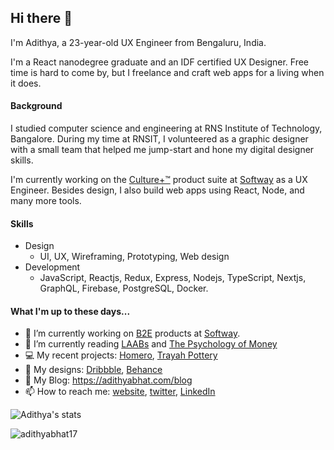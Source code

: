 ## Hi there 👋

<!--
**AdithyaBhat17/AdithyaBhat17** is a ✨ _special_ ✨ repository because its `README.md` (this file) appears on your GitHub profile.
-->

I'm Adithya, a 23-year-old UX Engineer from Bengaluru, India.  

I'm a React nanodegree graduate and an IDF certified UX Designer. Free time is hard to come by, but I freelance and craft web apps for a living when it does.  

#### Background 

I studied computer science and engineering at RNS Institute of Technology, Bangalore. During my time at RNSIT, I volunteered as a graphic designer with a small team that helped me jump-start and hone my digital designer skills.   

I'm currently working on the [Culture+™](https://www.softway.com/b2e) product suite at [Softway](https://www.softway.com/) as a UX Engineer. Besides design, I also build web apps using React, Node, and many more tools.

#### Skills

- Design
  - UI, UX, Wireframing, Prototyping, Web design
- Development
  - JavaScript, Reactjs, Redux, Express, Nodejs, TypeScript, Nextjs, GraphQL, Firebase, PostgreSQL, Docker.
  
#### What I'm up to these days...

- 🔭 I’m currently working on [B2E](https://www.softway.com/b2e) products at [Softway](https://www.softway.com/).
- 📖 I’m currently reading [LAABs](https://www.loveasabusinessstrategy.com/) and [The Psychology of Money](https://www.goodreads.com/book/show/41881472-the-psychology-of-money)
- 💻 My recent projects: [Homero](https://heyhomero.com), [Trayah Pottery](https://trayahpottery.com)
- 🎨 My designs: [Dribbble](https://dribbble.com/adithyanr), [Behance](https://behance.net/adithyabhat)
- 📑 My Blog: https://adithyabhat.com/blog
- 📫 How to reach me: [website](https://adithyabhat.com/contact), [twitter](https://twitter.com/adithya__nr), [LinkedIn](https://linkedin.com/in/adithya-nr)

![Adithya's stats](https://github-readme-stats.vercel.app/api?username=adithyabhat17&show_icons=true&hide_title=true&count_private=true)  

<img align="center" src="https://github-readme-stats.vercel.app/api/top-langs/?username=adithyabhat17&hide=css,html" alt="adithyabhat17" />
